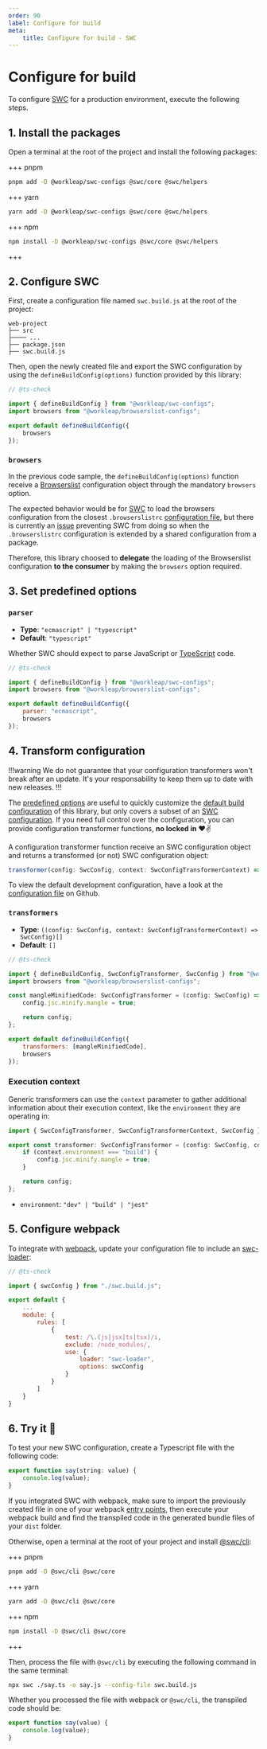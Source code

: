 ```yaml
---
order: 90
label: Configure for build
meta:
    title: Configure for build - SWC
---
```


# Configure for build

To configure [SWC](https://swc.rs/) for a production environment, execute the following steps.

## 1. Install the packages

Open a terminal at the root of the project and install the following packages:

+++ pnpm
```bash
pnpm add -D @workleap/swc-configs @swc/core @swc/helpers
```
+++ yarn
```bash
yarn add -D @workleap/swc-configs @swc/core @swc/helpers
```
+++ npm
```bash
npm install -D @workleap/swc-configs @swc/core @swc/helpers
```
+++

## 2. Configure SWC

First, create a configuration file named `swc.build.js` at the root of the project:

``` !#5
web-project
├── src
├──── ...
├── package.json
├── swc.build.js
```

Then, open the newly created file and export the SWC configuration by using the `defineBuildConfig(options)` function provided by this library:

```js !#6-8 swc.build.js
// @ts-check

import { defineBuildConfig } from "@workleap/swc-configs";
import browsers from "@workleap/browserslist-configs";

export default defineBuildConfig({
    browsers
});
```

### `browsers`

In the previous code sample, the `defineBuildConfig(options)` function receive a [Browserslist](https://browsersl.ist/) configuration object through the mandatory `browsers` option.

The expected behavior would be for [SWC](https://swc.rs/) to load the browsers configuration from the closest `.browserslistrc` [configuration file](https://github.com/browserslist/browserslist#browserslistrc), but there is currently an [issue](https://github.com/swc-project/swc/issues/3365) preventing SWC from doing so when the `.browserslistrc` configuration is extended by a shared configuration from a package.

Therefore, this library choosed to **delegate** the loading of the Browserslist configuration **to the consumer** by making the `browsers` option required.

## 3. Set predefined options

### `parser`

- **Type**: `"ecmascript" | "typescript"`
- **Default**: `"typescript"`

Whether SWC should expect to parse JavaScript or [TypeScript](https://www.typescriptlang.org/) code.

```js !#7 swc.build.js
// @ts-check

import { defineBuildConfig } from "@workleap/swc-configs";
import browsers from "@workleap/browserslist-configs";

export default defineBuildConfig({
    parser: "ecmascript",
    browsers
});
```

## 4. Transform configuration

!!!warning
We do not guarantee that your configuration transformers won't break after an update. It's your responsability to keep them up to date with new releases.
!!!

The [predefined options](#3-set-predefined-options) are useful to quickly customize the [default build configuration](https://github.com/gsoft-inc/wl-web-configs/blob/main/packages/swc-configs/src/build.ts) of this library, but only covers a subset of an [SWC configuration](https://swc.rs/docs/configuration/swcrc). If you need full control over the configuration, you can provide configuration transformer functions, **no locked in** :heart::v:

A configuration transformer function receive an SWC configuration object and returns a transformed (or not) SWC configuration object:

```ts
transformer(config: SwcConfig, context: SwcConfigTransformerContext) => SwcConfig
```

To view the default development configuration, have a look at the [configuration file](https://github.com/gsoft-inc/wl-web-configs/blob/main/packages/swc-configs/src/build.ts) on Github.

### `transformers`

- **Type**: `((config: SwcConfig, context: SwcConfigTransformerContext) => SwcConfig)[]`
- **Default**: `[]`

```js !#13 swc.build.js
// @ts-check

import { defineBuildConfig, SwcConfigTransformer, SwcConfig } from "@workleap/swc-configs";
import browsers from "@workleap/browserslist-configs";

const mangleMinifiedCode: SwcConfigTransformer = (config: SwcConfig) => {
    config.jsc.minify.mangle = true;

    return config;
};

export default defineBuildConfig({
    transformers: [mangleMinifiedCode],
    browsers
});
```

### Execution context

Generic transformers can use the `context` parameter to gather additional information about their execution context, like the `environment` they are operating in:

```ts !#4 transformer.ts
import { SwcConfigTransformer, SwcConfigTransformerContext, SwcConfig } from "@workleap/swc-configs";

export const transformer: SwcConfigTransformer = (config: SwcConfig, context: SwcConfigTransformerContext) => {
    if (context.environment === "build") {
        config.jsc.minify.mangle = true;
    }

    return config;
};
```

- `environment`: `"dev" | "build" | "jest"`

## 5. Configure webpack

To integrate with [webpack](https://webpack.js.org/), update your configuration file to include an [swc-loader](https://swc.rs/docs/usage/swc-loader):

```js !#10 webpack.config.js
// @ts-check

import { swcConfig } from "./swc.build.js";

export default {
    ...
    module: {
        rules: [
            {
                test: /\.(js|jsx|ts|tsx)/i,
                exclude: /node_modules/,
                use: {
                    loader: "swc-loader",
                    options: swcConfig
                }
            }
        ]
    }
}
```

## 6. Try it :rocket:

To test your new SWC configuration, create a Typescript file with the following code:

```ts say.ts
export function say(string: value) {
    console.log(value);
}
```

If you integrated SWC with webpack, make sure to import the previously created file in one of your webpack [entry points](https://webpack.js.org/concepts/entry-points/), then execute your webpack build and find the transpiled code in the generated bundle files of your `dist` folder.

Otherwise, open a terminal at the root of your project and install [@swc/cli](https://swc.rs/docs/usage/cli):

+++ pnpm
```bash
pnpm add -D @swc/cli @swc/core
```
+++ yarn
```bash
yarn add -D @swc/cli @swc/core
```
+++ npm
```bash
npm install -D @swc/cli @swc/core
```
+++

Then, process the file with `@swc/cli` by executing the following command in the same terminal:

```bash
npx swc ./say.ts -o say.js --config-file swc.build.js
```

Whether you processed the file with webpack or `@swc/cli`, the transpiled code should be:

```js say.js
export function say(value) {
    console.log(value);
}
```
